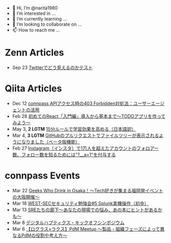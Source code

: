 - 👋 Hi, I’m @narita1980
- 👀 I’m interested in ...
- 🌱 I’m currently learning ...
- 💞️ I’m looking to collaborate on ...
- 📫 How to reach me ...

# Zenn Articles

<!-- profile updater begin: zenn -->
- Sep 23 [Twitterでどう見えるのかテスト](https://zenn.dev/narita1980/articles/cbb21f8d7f785752d6ac)
<!-- profile updater end: zenn -->

# Qiita Articles

<!-- profile updater begin: qiita -->
- Dec 12 [connpass APIアクセス時の403 Forbidden対処法：ユーザーエージェントの活用](https://qiita.com/narita1980/items/8e76a50a234850455077)
- Feb 28 [初めてのReact「入門編」導入から基本まで〜TODOアプリを作ってみよう〜](https://qiita.com/narita1980/items/49df43425ba2400bd0c2)
- May 3, **2 LGTM** [15分ルールで学習効果を高める（日本語訳）](https://qiita.com/narita1980/items/d0ad5246344fc6e4380f)
- Mar 4, **3 LGTM** [GitHubのプルリクエストでファイルツリーが表示されるようになりました（ベータ版機能）](https://qiita.com/narita1980/items/bee2c5232342a51e0415)
- Feb 27 [Instagram（インスタ）で1万人を超えたアカウントのフォロアー数、フォロー数を知るためには"?__a=1"を付与する](https://qiita.com/narita1980/items/630b7014fa893461b991)
<!-- profile updater end: qiita -->

# connpass Events

<!-- profile updater begin: connpass -->
- Mar 22 [Geeks Who Drink in Osaka！〜Tech好きが集まる福岡発イベントの大阪開催〜](https://nulab.connpass.com/event/311915/)
- Mar 18 [WEST-SECセキュリティ勉強会#5 Splunk実機操作（初歩）](https://west-sec.connpass.com/event/307647/)
- Mar 13 [SREたちの廊下〜あなたの現場での悩み、あの本にヒントがあるかも〜](https://findy.connpass.com/event/311323/)
- Mar 8 [デジタルハプティクス・キックオフシンポジウム](https://connpass.com/event/311252/)
- Mar 6 [【ログラス×ラクス】PdM Meetup ～製品・組織フェーズによって異なるPdMの役割や考え方〜](https://loglass-tech.connpass.com/event/308736/)
<!-- profile updater end: connpass -->

<!---
narita1980/narita1980 is a ✨ special ✨ repository because its `README.md` (this file) appears on your GitHub profile.
You can click the Preview link to take a look at your changes.
--->
